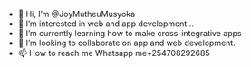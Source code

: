 - 👋 Hi, I’m @JoyMutheuMusyoka
- 👀 I’m interested in web and app development...
- 🌱 I’m currently learning how to make cross-integrative apps
- 💞️ I’m looking to collaborate on app and web development. 
- 📫 How to reach me Whatsapp me+254708292685

<!---
JoyMutheuMusyoka/JoyMutheuMusyoka is a ✨ special ✨ repository because its `README.md` (this file) appears on your GitHub profile.
You can click the Preview link to take a look at your changes.
--->
